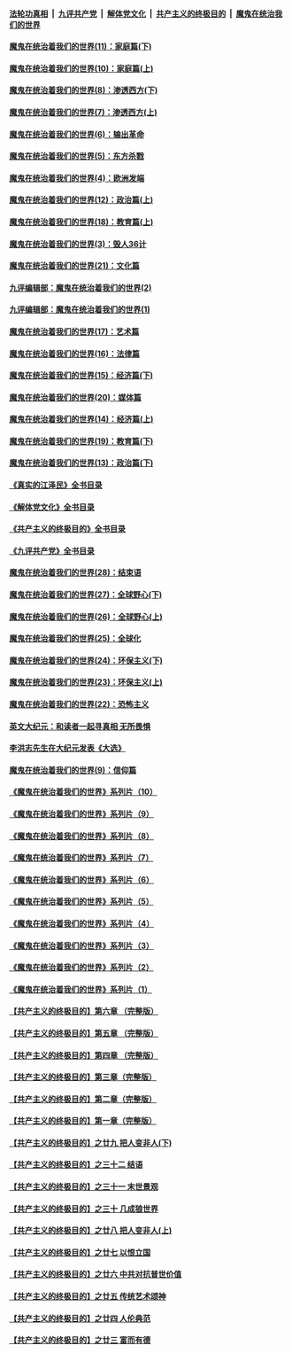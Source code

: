####  [法轮功真相](../../../../basic/blob/master/README.md?t=11132102) &nbsp;|&nbsp; [九评共产党](../../../../9ping.md/blob/master/README.md?t=11132102) &nbsp;|&nbsp; [解体党文化](../../../../jtdwh.md/blob/master/README.md?t=11132102)  &nbsp;|&nbsp; [共产主义的终极目的](../../../../gczydzjmd.md/blob/master/README.md?t=11132102) &nbsp;|&nbsp; [魔鬼在统治我们的世界](../../../../mgztzwmdsj.md/blob/master/README.md?t=11132102) 

#### [魔鬼在统治着我们的世界(11)：家庭篇(下)](../pages/nsc422/n10440961.md?t=11132102) 

#### [魔鬼在统治着我们的世界(10)：家庭篇(上)](../pages/nsc422/n10435448.md?t=11132102) 

#### [魔鬼在统治着我们的世界(8)：渗透西方(下)](../pages/nsc422/n10429603.md?t=11132102) 

#### [魔鬼在统治着我们的世界(7)：渗透西方(上)](../pages/nsc422/n10426013.md?t=11132102) 

#### [魔鬼在统治着我们的世界(6)：输出革命](../pages/nsc422/n10421536.md?t=11132102) 

#### [魔鬼在统治着我们的世界(5)：东方杀戮](../pages/nsc422/n10417707.md?t=11132102) 

#### [魔鬼在统治着我们的世界(4)：欧洲发端](../pages/nsc422/n10414890.md?t=11132102) 

#### [魔鬼在统治着我们的世界(12)：政治篇(上)](../pages/nsc422/n10444576.md?t=11132102) 

#### [魔鬼在统治着我们的世界(18)：教育篇(上)](../pages/nsc422/n10526970.md?t=11132102) 

#### [魔鬼在统治着我们的世界(3)：毁人36计](../pages/nsc422/n10411583.md?t=11132102) 

#### [魔鬼在统治着我们的世界(21)：文化篇](../pages/nsc422/n10597706.md?t=11132102) 

#### [九评编辑部：魔鬼在统治着我们的世界(2)](../pages/nsc422/n10410036.md?t=11132102) 

#### [九评编辑部：魔鬼在统治着我们的世界(1)](../pages/nsc422/n10406825.md?t=11132102) 

#### [魔鬼在统治着我们的世界(17)：艺术篇](../pages/nsc422/n10499093.md?t=11132102) 

#### [魔鬼在统治着我们的世界(16)：法律篇](../pages/nsc422/n10485969.md?t=11132102) 

#### [魔鬼在统治着我们的世界(15)：经济篇(下)](../pages/nsc422/n10469975.md?t=11132102) 

#### [魔鬼在统治着我们的世界(20)：媒体篇](../pages/nsc422/n10586579.md?t=11132102) 

#### [魔鬼在统治着我们的世界(14)：经济篇(上)](../pages/nsc422/n10457370.md?t=11132102) 

#### [魔鬼在统治着我们的世界(19)：教育篇(下)](../pages/nsc422/n10564808.md?t=11132102) 

#### [魔鬼在统治着我们的世界(13)：政治篇(下)](../pages/nsc422/n10448270.md?t=11132102) 

#### [《真实的江泽民》全书目录](../pages/nsc422/n13721399.md?t=11132102) 

#### [《解体党文化》全书目录](../pages/nsc422/n13721157.md?t=11132102) 

#### [《共产主义的终极目的》全书目录](../pages/nsc422/n13721048.md?t=11132102) 

#### [《九评共产党》全书目录](../pages/nsc422/n13708085.md?t=11132102) 

#### [魔鬼在统治着我们的世界(28)：结束语](../pages/nsc422/n10936246.md?t=11132102) 

#### [魔鬼在统治着我们的世界(27)：全球野心(下)](../pages/nsc422/n10928319.md?t=11132102) 

#### [魔鬼在统治着我们的世界(26)：全球野心(上)](../pages/nsc422/n10900318.md?t=11132102) 

#### [魔鬼在统治着我们的世界(25)：全球化](../pages/nsc422/n10788205.md?t=11132102) 

#### [魔鬼在统治着我们的世界(24)：环保主义(下)](../pages/nsc422/n10695307.md?t=11132102) 

#### [魔鬼在统治着我们的世界(23)：环保主义(上)](../pages/nsc422/n10688613.md?t=11132102) 

#### [魔鬼在统治着我们的世界(22)：恐怖主义](../pages/nsc422/n10614727.md?t=11132102) 

#### [英文大纪元：和读者一起寻真相 无所畏惧](../pages/nsc422/n12542027.md?t=11132102) 

#### [李洪志先生在大纪元发表《大选》](../pages/nsc422/n12534746.md?t=11132102) 

#### [魔鬼在统治着我们的世界(9)：信仰篇](../pages/nsc422/n10432159.md?t=11132102) 

#### [《魔鬼在统治着我们的世界》系列片（10）](../pages/nsc422/n12292670.md?t=11132102) 

#### [《魔鬼在统治着我们的世界》系列片（9）](../pages/nsc422/n12290859.md?t=11132102) 

#### [《魔鬼在统治着我们的世界》系列片（8）](../pages/nsc422/n12287445.md?t=11132102) 

#### [《魔鬼在统治着我们的世界》系列片（7）](../pages/nsc422/n12283425.md?t=11132102) 

#### [《魔鬼在统治着我们的世界》系列片（6）](../pages/nsc422/n12282314.md?t=11132102) 

#### [《魔鬼在统治着我们的世界》系列片（5）](../pages/nsc422/n12281419.md?t=11132102) 

#### [《魔鬼在统治着我们的世界》系列片（4）](../pages/nsc422/n12274024.md?t=11132102) 

#### [《魔鬼在统治着我们的世界》系列片（3）](../pages/nsc422/n12271322.md?t=11132102) 

#### [《魔鬼在统治着我们的世界》系列片（2）](../pages/nsc422/n12269049.md?t=11132102) 

#### [《魔鬼在统治着我们的世界》系列片（1）](../pages/nsc422/n12267575.md?t=11132102) 

#### [【共产主义的终极目的】第六章 （完整版）](../pages/nsc422/n11428913.md?t=11132102) 

#### [【共产主义的终极目的】第五章 （完整版）](../pages/nsc422/n11428912.md?t=11132102) 

#### [【共产主义的终极目的】第四章 （完整版）](../pages/nsc422/n11428907.md?t=11132102) 

#### [【共产主义的终极目的】第三章（完整版）](../pages/nsc422/n11428848.md?t=11132102) 

#### [【共产主义的终极目的】第二章（完整版）](../pages/nsc422/n11428831.md?t=11132102) 

#### [【共产主义的终极目的】第一章（完整版）](../pages/nsc422/n11417651.md?t=11132102) 

#### [【共产主义的终极目的】之廿九 把人变非人(下)](../pages/nsc422/n11344140.md?t=11132102) 

#### [【共产主义的终极目的】之三十二 结语](../pages/nsc422/n11360535.md?t=11132102) 

#### [【共产主义的终极目的】之三十一 末世景观](../pages/nsc422/n11351129.md?t=11132102) 

#### [【共产主义的终极目的】之三十 几成狼世界](../pages/nsc422/n11348280.md?t=11132102) 

#### [【共产主义的终极目的】之廿八 把人变非人(上)](../pages/nsc422/n11340492.md?t=11132102) 

#### [【共产主义的终极目的】之廿七 以恨立国](../pages/nsc422/n11336944.md?t=11132102) 

#### [【共产主义的终极目的】之廿六 中共对抗普世价值](../pages/nsc422/n11324785.md?t=11132102) 

#### [【共产主义的终极目的】之廿五 传统艺术颂神](../pages/nsc422/n11296396.md?t=11132102) 

#### [【共产主义的终极目的】之廿四 人伦典范](../pages/nsc422/n11296397.md?t=11132102) 

#### [【共产主义的终极目的】之廿三 富而有德](../pages/nsc422/n11283598.md?t=11132102) 

